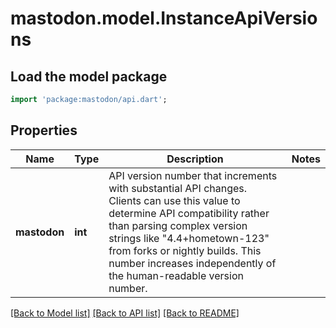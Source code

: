 # mastodon.model.InstanceApiVersions

## Load the model package
```dart
import 'package:mastodon/api.dart';
```

## Properties
Name | Type | Description | Notes
------------ | ------------- | ------------- | -------------
**mastodon** | **int** | API version number that increments with substantial API changes. Clients can use this value to determine API compatibility rather than parsing complex version strings like \"4.4+hometown-123\" from forks or nightly builds. This number increases independently of the human-readable version number. | 

[[Back to Model list]](../README.md#documentation-for-models) [[Back to API list]](../README.md#documentation-for-api-endpoints) [[Back to README]](../README.md)


